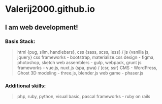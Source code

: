 # Valerij2000.github.io

## I am web development!

### Basis Stack: 

> html {pug, slim, handlebars}, css {sass, scss, less} / js {vanilla js, jquery}
> css frameworks - bootstrap, materialize.css
> design - figma, photoshop, sketch
> web assemblers - gulp, webpack, grunt
> js frameworks - vue.js, nuxt.js (spa, pwa) / (csr, ssr)
> CMS - WordPress, Ghost
> 3D modeling - three.js, blender.js
> web game - phaser.js

### Additional skills:

> php, ruby, python, visual basic, pascal
> frameworks - ruby on rails
